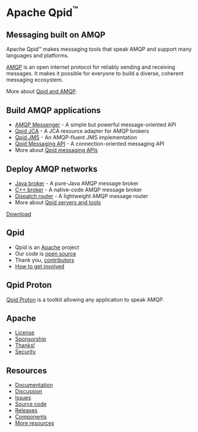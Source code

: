 <h1 id="-nameplate">Apache Qpid<sup>&#8482;</sup></h1>

<div class="feature" markdown="1">

## Messaging built on AMQP

Apache Qpid&#8482; makes messaging tools that speak AMQP and support
many languages and platforms.

[AMQP]({{site_url}}/amqp.html) is an open internet protocol for
reliably sending and receiving messages.  It makes it possible for
everyone to build a diverse, coherent messaging ecosystem.

More about [Qpid and AMQP]({{site_url}}/overview.html).

</div>

## Build AMQP applications

 - [AMQP Messenger]({{site_url}}/components/messenger/index.html) - A simple but powerful message-oriented API
 - [Qpid JCA]({{site_url}}/components/qpid-jca/index.html) - A JCA resource adapter for AMQP brokers
 - [Qpid JMS]({{site_url}}/components/qpid-jms/index.html) - An AMQP-fluent JMS implementation
 - [Qpid Messaging API]({{site_url}}/components/messaging-api/index.html) - A connection-oriented messaging API
 - More about [Qpid messaging APIs]({{site_url}}/components/index.html#messaging-apis)

## Deploy AMQP networks

<ul>
  <li><a href="{{site_url}}/components/java-broker/index.html">Java broker</a> - A pure-Java AMQP message broker</li>
  <li><a href="{{site_url}}/components/cpp-broker/index.html">C++ broker</a> - A native-code AMQP message broker</li>
  <li><a href="{{site_url}}/components/dispatch-router/index.html">Dispatch router</a> - A lightweight AMQP message router</li>
  <li>More about <a href="{{site_url}}/components/index.html#servers-and-tools">Qpid servers and tools</a></li>
</ul>

<div id="-download-link">
  <a href="{{site_url}}/download.html">Download</a>
</div>

<section>
  <h2>Qpid</h2>

  <ul>
    <li>Qpid is an <a href="http://www.apache.org/">Apache</a> project</li>
    <li>Our code is <a href="http://www.apache.org/licenses/LICENSE-2.0">open source</a></li>
    <li>Thank you, <a href="{{site_url}}/contributors.html">contributors</a></li>
    <li><a href="{{site_url}}/get-involved.html">How to get involved</a></li>
  </ul>
</section>

<section>
  <h2>Qpid Proton</h2>

  <div class="indent">
    <p><a href="{{site_url}}/proton/index.html">Qpid Proton</a>
      is a toolkit allowing any application to speak AMQP.</p>
  </div>
</section>

<section>
  <h2>Apache</h2>

  <ul>
    <li><a href="http://www.apache.org/licenses/">License</a></li>
    <li><a href="http://www.apache.org/foundation/sponsorship.html">Sponsorship</a></li>
    <li><a href="http://www.apache.org/foundation/thanks.html">Thanks!</a></li>
    <li><a href="http://www.apache.org/security/">Security</a></li>
  </ul>
</section>

<section>
  <h2>Resources</h2>

  <ul>
    <li><a href="{{site_url}}/documentation.html">Documentation</a></li>
    <li><a href="{{site_url}}/discussion.html">Discussion</a></li>
    <li><a href="{{site_url}}/issues.html">Issues</a></li>
    <li><a href="{{site_url}}/source-code.html">Source code</a></li>
    <li><a href="{{site_url}}/releases/index.html">Releases</a></li>
    <li><a href="{{site_url}}/components/index.html">Components</a></li>
    <li><a href="{{site_url}}/resources.html">More resources</a></li>
  </ul>
</section>
